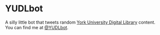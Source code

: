 # YUDLbot

A silly little bot that tweets random [York University Digital Library](http://digital.library.yorku.ca) content. You can find me at [@YUDLbot](http://twitter.com/YUDLbot).
